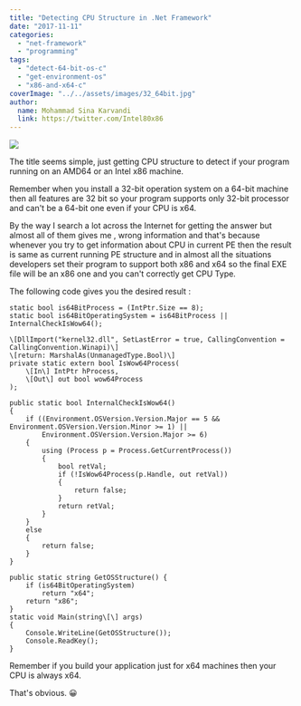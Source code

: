 ```yaml
---
title: "Detecting CPU Structure in .Net Framework"
date: "2017-11-11"
categories: 
  - "net-framework"
  - "programming"
tags: 
  - "detect-64-bit-os-c"
  - "get-environment-os"
  - "x86-and-x64-c"
coverImage: "../../assets/images/32_64bit.jpg"
author:
  name: Mohammad Sina Karvandi
  link: https://twitter.com/Intel80x86
---
```


![](../../assets/images/32_64bit.jpg)

The title seems simple, just getting CPU structure to detect if your program running on an AMD64 or an Intel x86 machine.

Remember when you install a 32-bit operation system on a 64-bit machine then all features are 32 bit so your program supports only 32-bit processor and can't be a 64-bit one even if your CPU is x64.

By the way I search a lot across the Internet for getting the answer but almost all of them gives me , wrong information and that's because whenever you try to get information about CPU in current PE then the result is same as current running PE structure and in almost all the situations developers set their program to support both x86 and x64 so the final EXE file will be an x86 one and you can't correctly get CPU Type.

The following code gives you the desired result :

    static bool is64BitProcess = (IntPtr.Size == 8);
    static bool is64BitOperatingSystem = is64BitProcess || InternalCheckIsWow64();

    \[DllImport("kernel32.dll", SetLastError = true, CallingConvention = CallingConvention.Winapi)\]
    \[return: MarshalAs(UnmanagedType.Bool)\]
    private static extern bool IsWow64Process(
        \[In\] IntPtr hProcess,
        \[Out\] out bool wow64Process
    );

    public static bool InternalCheckIsWow64()
    {
        if ((Environment.OSVersion.Version.Major == 5 && Environment.OSVersion.Version.Minor >= 1) ||
            Environment.OSVersion.Version.Major >= 6)
        {
            using (Process p = Process.GetCurrentProcess())
            {
                bool retVal;
                if (!IsWow64Process(p.Handle, out retVal))
                {
                    return false;
                }
                return retVal;
            }
        }
        else
        {
            return false;
        }
    }

    public static string GetOSStructure() {
        if (is64BitOperatingSystem)
            return "x64";
        return "x86";
    }
    static void Main(string\[\] args)
    {
        Console.WriteLine(GetOSStructure());
        Console.ReadKey();
    }

Remember if you build your application just for x64 machines then your CPU is always x64.

That's obvious. 😀
